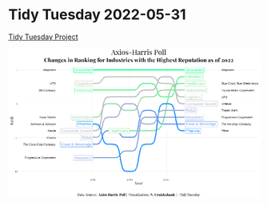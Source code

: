 # Tidy Tuesday 2022-05-31

[Tidy Tuesday Project](https://github.com/rfordatascience/tidytuesday/tree/master/data/2022/2022-05-31)

![](https://github.com/ncruickshank/nc_r_tidytuesday/blob/master/2022/2022-05-31%20-%20Axios%20Harris%20Poll/Axios-Harris-Poll_files/figure-gfm/Axios%20Harris%20Industry%20Rankings-1.png)
